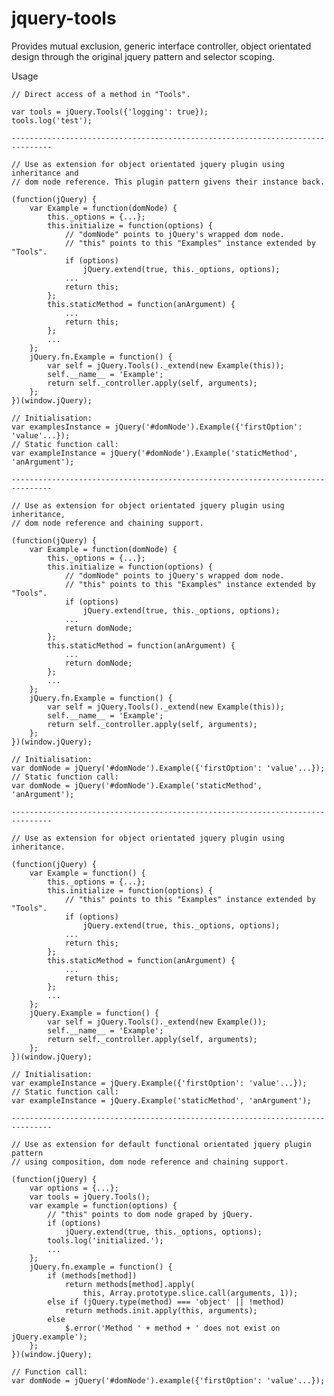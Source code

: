 jquery-tools
============

Provides mutual exclusion, generic interface controller, object orientated
design through the original jquery pattern and selector scoping.

Usage

    // Direct access of a method in "Tools".

    var tools = jQuery.Tools({'logging': true});
    tools.log('test');
    
    -------------------------------------------------------------------------------
    
    // Use as extension for object orientated jquery plugin using inheritance and
    // dom node reference. This plugin pattern givens their instance back.
    
    (function(jQuery) {
        var Example = function(domNode) {
            this._options = {...};
            this.initialize = function(options) {
                // "domNode" points to jQuery's wrapped dom node.
                // "this" points to this "Examples" instance extended by "Tools".
                if (options)
                    jQuery.extend(true, this._options, options);
                ...
                return this;
            };
            this.staticMethod = function(anArgument) {
                ...
                return this;
            };
            ...
        };
        jQuery.fn.Example = function() {
            var self = jQuery.Tools()._extend(new Example(this));
            self.__name__ = 'Example';
            return self._controller.apply(self, arguments);
        };
    })(window.jQuery);
    
    // Initialisation:
    var examplesInstance = jQuery('#domNode').Example({'firstOption': 'value'...});
    // Static function call:
    var exampleInstance = jQuery('#domNode').Example('staticMethod', 'anArgument');
    
    -------------------------------------------------------------------------------
    
    // Use as extension for object orientated jquery plugin using inheritance,
    // dom node reference and chaining support.
    
    (function(jQuery) {
        var Example = function(domNode) {
            this._options = {...};
            this.initialize = function(options) {
                // "domNode" points to jQuery's wrapped dom node.
                // "this" points to this "Examples" instance extended by "Tools".
                if (options)
                    jQuery.extend(true, this._options, options);
                ...
                return domNode;
            };
            this.staticMethod = function(anArgument) {
                ...
                return domNode;
            };
            ...
        };
        jQuery.fn.Example = function() {
            var self = jQuery.Tools()._extend(new Example(this));
            self.__name__ = 'Example';
            return self._controller.apply(self, arguments);
        };
    })(window.jQuery);
    
    // Initialisation:
    var domNode = jQuery('#domNode').Example({'firstOption': 'value'...});
    // Static function call:
    var domNode = jQuery('#domNode').Example('staticMethod', 'anArgument');
    
    -------------------------------------------------------------------------------
    
    // Use as extension for object orientated jquery plugin using inheritance.
    
    (function(jQuery) {
        var Example = function() {
            this._options = {...};
            this.initialize = function(options) {
                // "this" points to this "Examples" instance extended by "Tools".
                if (options)
                    jQuery.extend(true, this._options, options);
                ...
                return this;
            };
            this.staticMethod = function(anArgument) {
                ...
                return this;
            };
            ...
        };
        jQuery.Example = function() {
            var self = jQuery.Tools()._extend(new Example());
            self.__name__ = 'Example';
            return self._controller.apply(self, arguments);
        };
    })(window.jQuery);
    
    // Initialisation:
    var exampleInstance = jQuery.Example({'firstOption': 'value'...});
    // Static function call:
    var exampleInstance = jQuery.Example('staticMethod', 'anArgument');
    
    -------------------------------------------------------------------------------
    
    // Use as extension for default functional orientated jquery plugin pattern
    // using composition, dom node reference and chaining support.
    
    (function(jQuery) {
        var options = {...};
        var tools = jQuery.Tools();
        var example = function(options) {
            // "this" points to dom node graped by jQuery.
            if (options)
                jQuery.extend(true, this._options, options);
            tools.log('initialized.');
            ...
        };
        jQuery.fn.example = function() {
            if (methods[method])
                return methods[method].apply(
                    this, Array.prototype.slice.call(arguments, 1));
            else if (jQuery.type(method) === 'object' || !method)
                return methods.init.apply(this, arguments);
            else
                $.error('Method ' + method + ' does not exist on jQuery.example');
        };
    })(window.jQuery);
    
    // Function call:
    var domNode = jQuery('#domNode').example({'firstOption': 'value'...});
